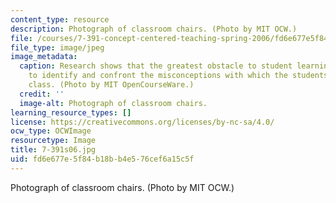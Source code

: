 ```yaml
---
content_type: resource
description: Photograph of classroom chairs. (Photo by MIT OCW.)
file: /courses/7-391-concept-centered-teaching-spring-2006/fd6e677e5f84b18bb4e576cef6a15c5f_7-391s06.jpg
file_type: image/jpeg
image_metadata:
  caption: Research shows that the greatest obstacle to student learning is the failure
    to identify and confront the misconceptions with which the students enter the
    class. (Photo by MIT OpenCourseWare.)
  credit: ''
  image-alt: Photograph of classroom chairs.
learning_resource_types: []
license: https://creativecommons.org/licenses/by-nc-sa/4.0/
ocw_type: OCWImage
resourcetype: Image
title: 7-391s06.jpg
uid: fd6e677e-5f84-b18b-b4e5-76cef6a15c5f
---
```

Photograph of classroom chairs. (Photo by MIT OCW.)